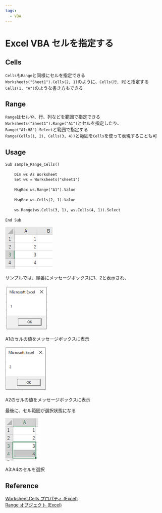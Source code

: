 ```yaml
---
tags:
  - VBA
---
```


# Excel VBA セルを指定する

## Cells

`Cells`も`Range`と同様にセルを指定できる<br>
`Worksheets("Sheet1").Cells(2, 1)`のように、`Cells(行, 列`)と指定する<br>
`Cells(1, "A")`のような書き方もできる

## Range

`Range`はセルや、行、列などを範囲で指定できる<br>
`Worksheets("Sheet1").Range("A1")`とセルを指定したり、`Range("A1:H8").Select`と範囲で指定する<br>
`Range(Cells(1, 2), Cells(3, 4))`と範囲を`Cells`を使って表現することも可<br>

## Usage
```VBScript
Sub sample_Range_Cells()

    Dim ws As Worksheet
    Set ws = Worksheets("sheet1")

    MsgBox ws.Range("A1").Value

    MsgBox ws.Cells(2, 1).Value

    ws.Range(ws.Cells(3, 1), ws.Cells(4, 1)).Select

End Sub
```
![sample sheet](img/vba_sample_sheet.png)

サンプルでは、順番にメッセージボックスに1、2と表示され、

![msgbox1](img/vba_msgbox_1.png)

A1のセルの値をメッセージボックスに表示

![msgbox1](img/vba_msgbox_2.png)

A2のセルの値をメッセージボックスに表示

最後に、セル範囲が選択状態になる

![range](img/vba_range.png)

A3:A4のセルを選択

## Reference
[Worksheet.Cells プロパティ (Excel)](https://learn.microsoft.com/ja-jp/office/vba/api/excel.worksheet.cells)<br>
[Range オブジェクト (Excel)](https://docs.microsoft.com/ja-jp/office/vba/api/excel.range(object))<br>
